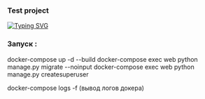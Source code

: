 ### Test project
[![Typing SVG](https://readme-typing-svg.herokuapp.com?color=%2336BCF7&lines=Django+Тестовое+Задание)](https://git.io/typing-svg)


### Запуск :

docker-compose up -d --build
docker-compose exec web python manage.py migrate --noinput
docker-compose exec web python manage.py createsuperuser

docker-compose logs -f        (вывод логов докера)






